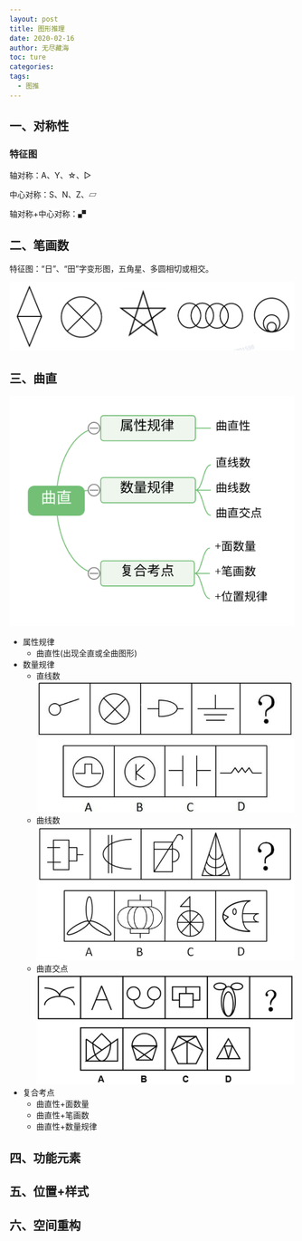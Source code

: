 ```yaml
---
layout: post
title: 图形推理
date: 2020-02-16
author: 无尽藏海
toc: ture
categories: 
tags:
  - 图推
---
```




## 一、对称性

### 特征图

轴对称：A、Y、☆、▷

中心对称：S、N、Z、▱

轴对称+中心对称：▞

## 二、笔画数

特征图：“日”、“田”字变形图，五角星、多圆相切或相交。

<img src="assets/image-20200216181517570.png" alt="image-20200216181517570"  />



## 三、曲直

![曲直](assets/曲直.svg)

- 属性规律
  - 曲直性(出现全直或全曲图形)
- 数量规律
  - 直线数   <img src="assets/image-20200216184510301.png" alt="image-20200216184510301"  />
  - 曲线数   <img src="assets/image-20200216184704819.png" alt="image-20200216184704819"  />
  - 曲直交点<img src="assets/image-20200216184759849.png" alt="image-20200216184759849"  />
- 复合考点
  - 曲直性+面数量
  - 曲直性+笔画数
  - 曲直性+数量规律

## 四、功能元素

## 五、位置+样式

## 六、空间重构

